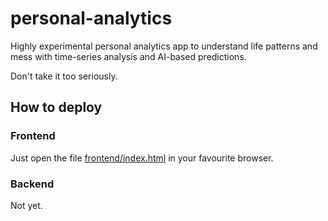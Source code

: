 # personal-analytics
Highly experimental personal analytics app to understand life patterns and mess with time-series analysis and AI-based predictions.

Don't take it too seriously.


## How to deploy

### Frontend

Just open the file [frontend/index.html](./frontend/index.html) in your favourite browser.

### Backend

Not yet.


